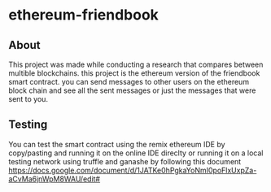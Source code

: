 # ethereum-friendbook

## About

This project was made while conducting a research that compares between multible blockchains. this project is the ethereum version of the friendbook smart contract. you can send messages to other users on the ethereum block chain and see all the sent messages or just the messages that were sent to you.

## Testing

You can test the smart contract using the remix ethereum IDE by copy/pasting and running it on the online IDE direclty or running it on a local testing network using truffle and ganashe by following this document https://docs.google.com/document/d/1JATKe0hPgkaYoNmI0poFlxUxpZa-aCvMa6jnWpM8WAU/edit#
